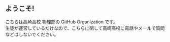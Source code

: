 ## ようこそ!
こちらは高崎高校 物理部の GitHub Organization です。<br />
生徒が運営しているだけなので、こちらに関して高崎高校に電話やメールで質問などはしないでください。<br />

